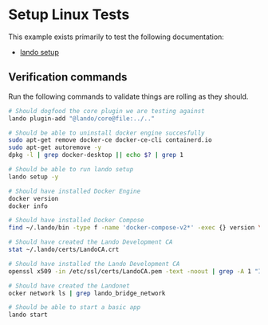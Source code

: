 Setup Linux Tests
=================

This example exists primarily to test the following documentation:

* [lando setup](https://docs.lando.dev/cli/setup.html)

Verification commands
---------------------

Run the following commands to validate things are rolling as they should.

```bash
# Should dogfood the core plugin we are testing against
lando plugin-add "@lando/core@file:../.."

# Should be able to uninstall docker engine succesfully
sudo apt-get remove docker-ce docker-ce-cli containerd.io
sudo apt-get autoremove -y
dpkg -l | grep docker-desktop || echo $? | grep 1

# Should be able to run lando setup
lando setup -y

# Should have installed Docker Engine
docker version
docker info

# Should have installed Docker Compose
find ~/.lando/bin -type f -name 'docker-compose-v2*' -exec {} version \;

# Should have created the Lando Development CA
stat ~/.lando/certs/LandoCA.crt

# Should have installed the Lando Development CA
openssl x509 -in /etc/ssl/certs/LandoCA.pem -text -noout | grep -A 1 "Issuer:" | grep "Lando Development CA"

# Should have created the Landonet
ocker network ls | grep lando_bridge_network

# Should be able to start a basic app
lando start
```
